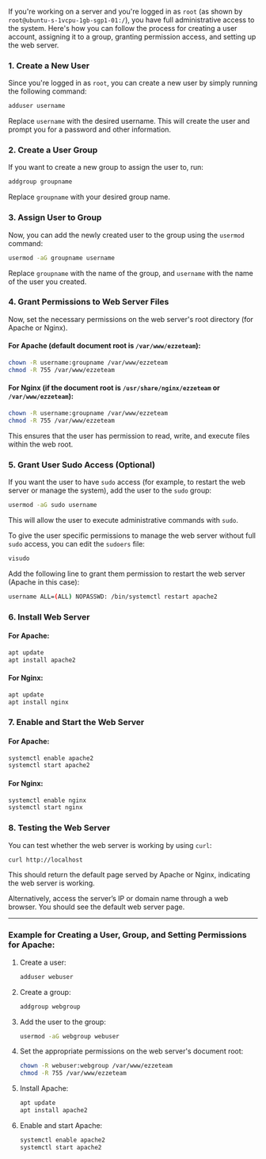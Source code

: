 If you're working on a server and you're logged in as `root` (as shown by `root@ubuntu-s-1vcpu-1gb-sgp1-01:/`), you have full administrative access to the system. Here's how you can follow the process for creating a user account, assigning it to a group, granting permission access, and setting up the web server.

### 1. **Create a New User**
Since you're logged in as `root`, you can create a new user by simply running the following command:

```bash
adduser username
```

Replace `username` with the desired username. This will create the user and prompt you for a password and other information.

### 2. **Create a User Group**
If you want to create a new group to assign the user to, run:

```bash
addgroup groupname
```

Replace `groupname` with your desired group name.

### 3. **Assign User to Group**
Now, you can add the newly created user to the group using the `usermod` command:

```bash
usermod -aG groupname username
```

Replace `groupname` with the name of the group, and `username` with the name of the user you created.

### 4. **Grant Permissions to Web Server Files**
Now, set the necessary permissions on the web server's root directory (for Apache or Nginx).

#### For Apache (default document root is `/var/www/ezzeteam`):
```bash
chown -R username:groupname /var/www/ezzeteam
chmod -R 755 /var/www/ezzeteam
```

#### For Nginx (if the document root is `/usr/share/nginx/ezzeteam` or `/var/www/ezzeteam`):
```bash
chown -R username:groupname /var/www/ezzeteam
chmod -R 755 /var/www/ezzeteam
```

This ensures that the user has permission to read, write, and execute files within the web root.

### 5. **Grant User Sudo Access (Optional)**
If you want the user to have `sudo` access (for example, to restart the web server or manage the system), add the user to the `sudo` group:

```bash
usermod -aG sudo username
```

This will allow the user to execute administrative commands with `sudo`.

To give the user specific permissions to manage the web server without full `sudo` access, you can edit the `sudoers` file:

```bash
visudo
```

Add the following line to grant them permission to restart the web server (Apache in this case):

```bash
username ALL=(ALL) NOPASSWD: /bin/systemctl restart apache2
```

### 6. **Install Web Server**

#### For Apache:
```bash
apt update
apt install apache2
```

#### For Nginx:
```bash
apt update
apt install nginx
```

### 7. **Enable and Start the Web Server**

#### For Apache:
```bash
systemctl enable apache2
systemctl start apache2
```

#### For Nginx:
```bash
systemctl enable nginx
systemctl start nginx
```

### 8. **Testing the Web Server**
You can test whether the web server is working by using `curl`:

```bash
curl http://localhost
```

This should return the default page served by Apache or Nginx, indicating the web server is working.

Alternatively, access the server’s IP or domain name through a web browser. You should see the default web server page.

---

### Example for Creating a User, Group, and Setting Permissions for Apache:
1. Create a user:
   ```bash
   adduser webuser
   ```

2. Create a group:
   ```bash
   addgroup webgroup
   ```

3. Add the user to the group:
   ```bash
   usermod -aG webgroup webuser
   ```

4. Set the appropriate permissions on the web server's document root:
   ```bash
   chown -R webuser:webgroup /var/www/ezzeteam
   chmod -R 755 /var/www/ezzeteam
   ```

5. Install Apache:
   ```bash
   apt update
   apt install apache2
   ```

6. Enable and start Apache:
   ```bash
   systemctl enable apache2
   systemctl start apache2
   ```
